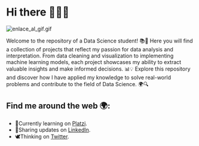 # Hi there 👋🏻‍💻
![enlace_al_gif.gif](https://media.giphy.com/media/5r5J4JD9miis/giphy.gif)

Welcome to the repository of a Data Science student! 📚🔬 Here you will find a collection of projects that reflect my passion for data analysis and interpretation. From data cleaning and visualization to implementing machine learning models, each project showcases my ability to extract valuable insights and make informed decisions. 📊💡 Explore this repository and discover how I have applied my knowledge to solve real-world problems and contribute to the field of Data Science. 🌍🔍


## Find me around the web 🌍:
- 🌱Currently learning on [Platzi](https://platzi.com/p/julieta_storino/ "Platzi").
- 💼Sharing updates on [LinkedIn](https://www.linkedin.com/in/julieta-storino-7596b7274/ "LinkedIn").
- 🕊️Thinking on [Twitter](https://twitter.com/julieta_storino/ "Twitter").
